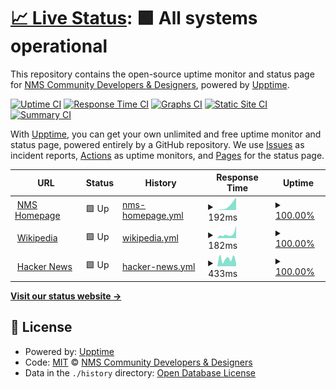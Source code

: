 # [📈 Live Status](https://status.nmscd.com): <!--live status--> **🟩 All systems operational**

This repository contains the open-source uptime monitor and status page for [NMS Community Developers & Designers](https://nmscd.github.io/), powered by [Upptime](https://github.com/upptime/upptime).

[![Uptime CI](https://github.com/NMSCD/HG-Status/workflows/Uptime%20CI/badge.svg)](https://github.com/NMSCD/HG-Status/actions?query=workflow%3A%22Uptime+CI%22)
[![Response Time CI](https://github.com/NMSCD/HG-Status/workflows/Response%20Time%20CI/badge.svg)](https://github.com/NMSCD/HG-Status/actions?query=workflow%3A%22Response+Time+CI%22)
[![Graphs CI](https://github.com/NMSCD/HG-Status/workflows/Graphs%20CI/badge.svg)](https://github.com/NMSCD/HG-Status/actions?query=workflow%3A%22Graphs+CI%22)
[![Static Site CI](https://github.com/NMSCD/HG-Status/workflows/Static%20Site%20CI/badge.svg)](https://github.com/NMSCD/HG-Status/actions?query=workflow%3A%22Static+Site+CI%22)
[![Summary CI](https://github.com/NMSCD/HG-Status/workflows/Summary%20CI/badge.svg)](https://github.com/NMSCD/HG-Status/actions?query=workflow%3A%22Summary+CI%22)

With [Upptime](https://upptime.js.org), you can get your own unlimited and free uptime monitor and status page, powered entirely by a GitHub repository. We use [Issues](https://github.com/NMSCD/HG-Status/issues) as incident reports, [Actions](https://github.com/NMSCD/HG-Status/actions) as uptime monitors, and [Pages](https://status.nmscd.com) for the status page.

<!--start: status pages-->
<!-- This summary is generated by Upptime (https://github.com/upptime/upptime) -->
<!-- Do not edit this manually, your changes will be overwritten -->
<!-- prettier-ignore -->
| URL | Status | History | Response Time | Uptime |
| --- | ------ | ------- | ------------- | ------ |
| <img alt="" src="https://favicons.githubusercontent.com/www.nomanssky.com" height="13"> [NMS Homepage](https://www.nomanssky.com) | 🟩 Up | [nms-homepage.yml](https://github.com/NMSCD/HG-Status/commits/HEAD/history/nms-homepage.yml) | <details><summary><img alt="Response time graph" src="./graphs/nms-homepage/response-time-week.png" height="20"> 192ms</summary><br><a href="https://status.nmscd.com/history/nms-homepage"><img alt="Response time 192" src="https://img.shields.io/endpoint?url=https%3A%2F%2Fraw.githubusercontent.com%2FNMSCD%2FHG-Status%2FHEAD%2Fapi%2Fnms-homepage%2Fresponse-time.json"></a><br><a href="https://status.nmscd.com/history/nms-homepage"><img alt="24-hour response time 192" src="https://img.shields.io/endpoint?url=https%3A%2F%2Fraw.githubusercontent.com%2FNMSCD%2FHG-Status%2FHEAD%2Fapi%2Fnms-homepage%2Fresponse-time-day.json"></a><br><a href="https://status.nmscd.com/history/nms-homepage"><img alt="7-day response time 192" src="https://img.shields.io/endpoint?url=https%3A%2F%2Fraw.githubusercontent.com%2FNMSCD%2FHG-Status%2FHEAD%2Fapi%2Fnms-homepage%2Fresponse-time-week.json"></a><br><a href="https://status.nmscd.com/history/nms-homepage"><img alt="30-day response time 192" src="https://img.shields.io/endpoint?url=https%3A%2F%2Fraw.githubusercontent.com%2FNMSCD%2FHG-Status%2FHEAD%2Fapi%2Fnms-homepage%2Fresponse-time-month.json"></a><br><a href="https://status.nmscd.com/history/nms-homepage"><img alt="1-year response time 192" src="https://img.shields.io/endpoint?url=https%3A%2F%2Fraw.githubusercontent.com%2FNMSCD%2FHG-Status%2FHEAD%2Fapi%2Fnms-homepage%2Fresponse-time-year.json"></a></details> | <details><summary><a href="https://status.nmscd.com/history/nms-homepage">100.00%</a></summary><a href="https://status.nmscd.com/history/nms-homepage"><img alt="All-time uptime 100.00%" src="https://img.shields.io/endpoint?url=https%3A%2F%2Fraw.githubusercontent.com%2FNMSCD%2FHG-Status%2FHEAD%2Fapi%2Fnms-homepage%2Fuptime.json"></a><br><a href="https://status.nmscd.com/history/nms-homepage"><img alt="24-hour uptime 100.00%" src="https://img.shields.io/endpoint?url=https%3A%2F%2Fraw.githubusercontent.com%2FNMSCD%2FHG-Status%2FHEAD%2Fapi%2Fnms-homepage%2Fuptime-day.json"></a><br><a href="https://status.nmscd.com/history/nms-homepage"><img alt="7-day uptime 100.00%" src="https://img.shields.io/endpoint?url=https%3A%2F%2Fraw.githubusercontent.com%2FNMSCD%2FHG-Status%2FHEAD%2Fapi%2Fnms-homepage%2Fuptime-week.json"></a><br><a href="https://status.nmscd.com/history/nms-homepage"><img alt="30-day uptime 100.00%" src="https://img.shields.io/endpoint?url=https%3A%2F%2Fraw.githubusercontent.com%2FNMSCD%2FHG-Status%2FHEAD%2Fapi%2Fnms-homepage%2Fuptime-month.json"></a><br><a href="https://status.nmscd.com/history/nms-homepage"><img alt="1-year uptime 100.00%" src="https://img.shields.io/endpoint?url=https%3A%2F%2Fraw.githubusercontent.com%2FNMSCD%2FHG-Status%2FHEAD%2Fapi%2Fnms-homepage%2Fuptime-year.json"></a></details>
| <img alt="" src="https://favicons.githubusercontent.com/en.wikipedia.org" height="13"> [Wikipedia](https://en.wikipedia.org) | 🟩 Up | [wikipedia.yml](https://github.com/NMSCD/HG-Status/commits/HEAD/history/wikipedia.yml) | <details><summary><img alt="Response time graph" src="./graphs/wikipedia/response-time-week.png" height="20"> 182ms</summary><br><a href="https://status.nmscd.com/history/wikipedia"><img alt="Response time 182" src="https://img.shields.io/endpoint?url=https%3A%2F%2Fraw.githubusercontent.com%2FNMSCD%2FHG-Status%2FHEAD%2Fapi%2Fwikipedia%2Fresponse-time.json"></a><br><a href="https://status.nmscd.com/history/wikipedia"><img alt="24-hour response time 182" src="https://img.shields.io/endpoint?url=https%3A%2F%2Fraw.githubusercontent.com%2FNMSCD%2FHG-Status%2FHEAD%2Fapi%2Fwikipedia%2Fresponse-time-day.json"></a><br><a href="https://status.nmscd.com/history/wikipedia"><img alt="7-day response time 182" src="https://img.shields.io/endpoint?url=https%3A%2F%2Fraw.githubusercontent.com%2FNMSCD%2FHG-Status%2FHEAD%2Fapi%2Fwikipedia%2Fresponse-time-week.json"></a><br><a href="https://status.nmscd.com/history/wikipedia"><img alt="30-day response time 182" src="https://img.shields.io/endpoint?url=https%3A%2F%2Fraw.githubusercontent.com%2FNMSCD%2FHG-Status%2FHEAD%2Fapi%2Fwikipedia%2Fresponse-time-month.json"></a><br><a href="https://status.nmscd.com/history/wikipedia"><img alt="1-year response time 182" src="https://img.shields.io/endpoint?url=https%3A%2F%2Fraw.githubusercontent.com%2FNMSCD%2FHG-Status%2FHEAD%2Fapi%2Fwikipedia%2Fresponse-time-year.json"></a></details> | <details><summary><a href="https://status.nmscd.com/history/wikipedia">100.00%</a></summary><a href="https://status.nmscd.com/history/wikipedia"><img alt="All-time uptime 100.00%" src="https://img.shields.io/endpoint?url=https%3A%2F%2Fraw.githubusercontent.com%2FNMSCD%2FHG-Status%2FHEAD%2Fapi%2Fwikipedia%2Fuptime.json"></a><br><a href="https://status.nmscd.com/history/wikipedia"><img alt="24-hour uptime 100.00%" src="https://img.shields.io/endpoint?url=https%3A%2F%2Fraw.githubusercontent.com%2FNMSCD%2FHG-Status%2FHEAD%2Fapi%2Fwikipedia%2Fuptime-day.json"></a><br><a href="https://status.nmscd.com/history/wikipedia"><img alt="7-day uptime 100.00%" src="https://img.shields.io/endpoint?url=https%3A%2F%2Fraw.githubusercontent.com%2FNMSCD%2FHG-Status%2FHEAD%2Fapi%2Fwikipedia%2Fuptime-week.json"></a><br><a href="https://status.nmscd.com/history/wikipedia"><img alt="30-day uptime 100.00%" src="https://img.shields.io/endpoint?url=https%3A%2F%2Fraw.githubusercontent.com%2FNMSCD%2FHG-Status%2FHEAD%2Fapi%2Fwikipedia%2Fuptime-month.json"></a><br><a href="https://status.nmscd.com/history/wikipedia"><img alt="1-year uptime 100.00%" src="https://img.shields.io/endpoint?url=https%3A%2F%2Fraw.githubusercontent.com%2FNMSCD%2FHG-Status%2FHEAD%2Fapi%2Fwikipedia%2Fuptime-year.json"></a></details>
| <img alt="" src="https://favicons.githubusercontent.com/news.ycombinator.com" height="13"> [Hacker News](https://news.ycombinator.com) | 🟩 Up | [hacker-news.yml](https://github.com/NMSCD/HG-Status/commits/HEAD/history/hacker-news.yml) | <details><summary><img alt="Response time graph" src="./graphs/hacker-news/response-time-week.png" height="20"> 433ms</summary><br><a href="https://status.nmscd.com/history/hacker-news"><img alt="Response time 433" src="https://img.shields.io/endpoint?url=https%3A%2F%2Fraw.githubusercontent.com%2FNMSCD%2FHG-Status%2FHEAD%2Fapi%2Fhacker-news%2Fresponse-time.json"></a><br><a href="https://status.nmscd.com/history/hacker-news"><img alt="24-hour response time 433" src="https://img.shields.io/endpoint?url=https%3A%2F%2Fraw.githubusercontent.com%2FNMSCD%2FHG-Status%2FHEAD%2Fapi%2Fhacker-news%2Fresponse-time-day.json"></a><br><a href="https://status.nmscd.com/history/hacker-news"><img alt="7-day response time 433" src="https://img.shields.io/endpoint?url=https%3A%2F%2Fraw.githubusercontent.com%2FNMSCD%2FHG-Status%2FHEAD%2Fapi%2Fhacker-news%2Fresponse-time-week.json"></a><br><a href="https://status.nmscd.com/history/hacker-news"><img alt="30-day response time 433" src="https://img.shields.io/endpoint?url=https%3A%2F%2Fraw.githubusercontent.com%2FNMSCD%2FHG-Status%2FHEAD%2Fapi%2Fhacker-news%2Fresponse-time-month.json"></a><br><a href="https://status.nmscd.com/history/hacker-news"><img alt="1-year response time 433" src="https://img.shields.io/endpoint?url=https%3A%2F%2Fraw.githubusercontent.com%2FNMSCD%2FHG-Status%2FHEAD%2Fapi%2Fhacker-news%2Fresponse-time-year.json"></a></details> | <details><summary><a href="https://status.nmscd.com/history/hacker-news">100.00%</a></summary><a href="https://status.nmscd.com/history/hacker-news"><img alt="All-time uptime 100.00%" src="https://img.shields.io/endpoint?url=https%3A%2F%2Fraw.githubusercontent.com%2FNMSCD%2FHG-Status%2FHEAD%2Fapi%2Fhacker-news%2Fuptime.json"></a><br><a href="https://status.nmscd.com/history/hacker-news"><img alt="24-hour uptime 100.00%" src="https://img.shields.io/endpoint?url=https%3A%2F%2Fraw.githubusercontent.com%2FNMSCD%2FHG-Status%2FHEAD%2Fapi%2Fhacker-news%2Fuptime-day.json"></a><br><a href="https://status.nmscd.com/history/hacker-news"><img alt="7-day uptime 100.00%" src="https://img.shields.io/endpoint?url=https%3A%2F%2Fraw.githubusercontent.com%2FNMSCD%2FHG-Status%2FHEAD%2Fapi%2Fhacker-news%2Fuptime-week.json"></a><br><a href="https://status.nmscd.com/history/hacker-news"><img alt="30-day uptime 100.00%" src="https://img.shields.io/endpoint?url=https%3A%2F%2Fraw.githubusercontent.com%2FNMSCD%2FHG-Status%2FHEAD%2Fapi%2Fhacker-news%2Fuptime-month.json"></a><br><a href="https://status.nmscd.com/history/hacker-news"><img alt="1-year uptime 100.00%" src="https://img.shields.io/endpoint?url=https%3A%2F%2Fraw.githubusercontent.com%2FNMSCD%2FHG-Status%2FHEAD%2Fapi%2Fhacker-news%2Fuptime-year.json"></a></details>

<!--end: status pages-->

[**Visit our status website →**](https://status.nmscd.com)

## 📄 License

- Powered by: [Upptime](https://github.com/upptime/upptime)
- Code: [MIT](./LICENSE) © [NMS Community Developers & Designers](https://nmscd.github.io/)
- Data in the `./history` directory: [Open Database License](https://opendatacommons.org/licenses/odbl/1-0/)
